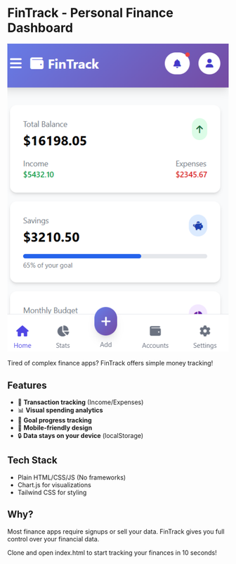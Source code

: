 # FinTrack - Personal Finance Dashboard

![Demo Screenshot](/UI.png)

Tired of complex finance apps? 
FinTrack offers simple money tracking!

## Features
- 💸 **Transaction tracking** (Income/Expenses)
- 📊 **Visual spending analytics**
- 🎯 **Goal progress tracking**
- 📱 **Mobile-friendly design**
- 🔒 **Data stays on your device** (localStorage)



## Tech Stack
- Plain HTML/CSS/JS (No frameworks)
- Chart.js for visualizations
- Tailwind CSS for styling

## Why?
Most finance apps require signups or sell your data. FinTrack gives you full control over your financial data.


Clone and open index.html to start tracking your finances in 10 seconds!
